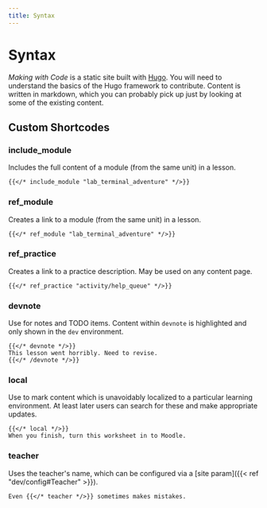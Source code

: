 ```yaml
---
title: Syntax
---
```


# Syntax

*Making with Code* is a static site built with [Hugo](https://gohugo.io/). You
will need to understand the basics of the Hugo framework to contribute. 
Content is written in markdown, which you can probably pick up just by looking at 
some of the existing content.

## Custom Shortcodes

### include_module

Includes the full content of a module (from the same unit) in a lesson.

```
{{</* include_module "lab_terminal_adventure" */>}}
```

### ref_module

Creates a link to a module (from the same unit) in a lesson.

```
{{</* ref_module "lab_terminal_adventure" */>}}
```

### ref_practice

Creates a link to a practice description. May be used on any content page. 

```
{{</* ref_practice "activity/help_queue" */>}}
```


### devnote

Use for notes and TODO items. Content within `devnote` is highlighted and only
shown in the `dev` environment. 

```
{{</* devnote */>}}
This lesson went horribly. Need to revise.
{{</* /devnote */>}}
```

### local

Use to mark content which is unavoidably localized to a particular learning
environment. At least later users can search for these and make appropriate
updates. 

```
{{</* local */>}}
When you finish, turn this worksheet in to Moodle. 
```

### teacher

Uses the teacher's name, which can be configured via a 
[site param]({{< ref "dev/config#Teacher" >}}). 
```
Even {{</* teacher */>}} sometimes makes mistakes. 
```
